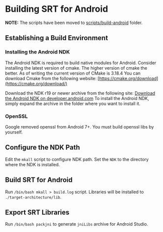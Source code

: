 # Building SRT for Android

**NOTE:** The scripts have been moved to [scripts/build-android](../../scripts/build-android/) folder.

## Establishing a Build Environment

### Installing the Android NDK

The Android NDK is required to build native modules for Android.
Consider installing the latest version of cmake. The higher version of cmake the better. As of writing the current version of CMake is 3.18.4
You can download Cmake from the following website:
[https://cmake.org/download](https://cmake.org/download/)

Download the NDK r19 or newer archive from the following site:
[Download the Android NDK on developer.android.com](https://developer.android.com/ndk/downloads/index.html)
To install the Android NDK, simply expand the archive in the folder where you want to install it.

### OpenSSL

Google removed openssl from Android 7+. You must build openssl libs by yourself.

## Configure the NDK Path

Edit the ```mkall``` script to configure NDK path. Set the ```NDK``` to the directory where the NDK is installed.

## Build SRT for Android

Run ```/bin/bash mkall > build.log``` script. Libraries will be installed to ```./target-architecture/lib```.

## Export SRT Libraries

Run ```/bin/bash packjni``` to generate ```jniLibs``` archive for Android Studio.

